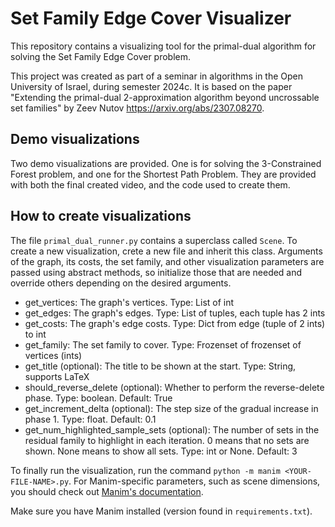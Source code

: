 # Set Family Edge Cover Visualizer
This repository contains a visualizing tool for the primal-dual algorithm for solving the Set Family Edge Cover problem.

This project was created as part of a seminar in algorithms in the Open University of Israel, during semester 2024c.
It is based on the paper "Extending the primal-dual 2-approximation 
algorithm beyond uncrossable set families" by Zeev Nutov https://arxiv.org/abs/2307.08270.

## Demo visualizations
Two demo visualizations are provided. One is for solving the 3-Constrained Forest problem, and one for the Shortest Path
Problem. They are provided with both the final created video, and the code used to create them.

## How to create visualizations
The file `primal_dual_runner.py` contains a superclass called `Scene`. To create a new visualization, crete a new file
and inherit this class. Arguments of the graph, its costs, the set family, and other visualization parameters are passed
using abstract methods, so initialize those that are needed and override others depending on the desired arguments.
- get_vertices: The graph's vertices. Type: List of int
- get_edges: The graph's edges. Type: List of tuples, each tuple has 2 ints
- get_costs: The graph's edge costs. Type: Dict from edge (tuple of 2 ints) to int
- get_family: The set family to cover. Type: Frozenset of frozenset of vertices (ints)
- get_title (optional): The title to be shown at the start. Type: String, supports LaTeX
- should_reverse_delete (optional): Whether to perform the reverse-delete phase. Type: boolean. Default: True
- get_increment_delta (optional): The step size of the gradual increase in phase 1. Type: float. Default: 0.1
- get_num_highlighted_sample_sets (optional): The number of sets in the residual family to highlight in each iteration.
0 means that no sets are shown. None means to show all sets. Type: int or None. Default: 3

To finally run the visualization, run the command `python -m manim <YOUR-FILE-NAME>.py`. For Manim-specific parameters,
such as scene dimensions, you should check out [Manim's documentation](https://www.manim.community/).

Make sure you have Manim installed (version found in `requirements.txt`).